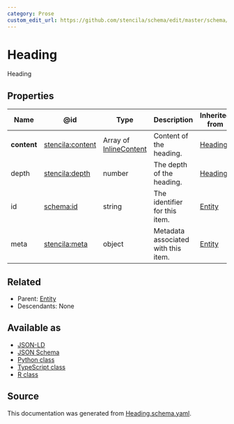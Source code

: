 ```yaml
---
category: Prose
custom_edit_url: https://github.com/stencila/schema/edit/master/schema/Heading.schema.yaml
---
```


# Heading

Heading

## Properties

| Name        | @id                                                         | Type                                       | Description                         | Inherited from        |
| ----------- | ----------------------------------------------------------- | ------------------------------------------ | ----------------------------------- | --------------------- |
| **content** | [stencila:content](https://schema.stenci.la/content.jsonld) | Array of [InlineContent](InlineContent.md) | Content of the heading.             | [Heading](Heading.md) |
| depth       | [stencila:depth](https://schema.stenci.la/depth.jsonld)     | number                                     | The depth of the heading.           | [Heading](Heading.md) |
| id          | [schema:id](https://schema.org/id)                          | string                                     | The identifier for this item.       | [Entity](Entity.md)   |
| meta        | [stencila:meta](https://schema.stenci.la/meta.jsonld)       | object                                     | Metadata associated with this item. | [Entity](Entity.md)   |

## Related

-   Parent: [Entity](Entity.md)
-   Descendants: None

## Available as

-   [JSON-LD](https://schema.stenci.la/Heading.jsonld)
-   [JSON Schema](https://schema.stenci.la/v1/Heading.schema.json)
-   [Python class](https://stencila.github.io/schema/py/docs/types.html#schema.types.Heading)
-   [TypeScript class](https://stencila.github.io/schema/ts/docs/interfaces/heading.html)
-   [R class](https://cran.r-project.org/web/packages/stencilaschema/stencilaschema.pdf)

## Source

This documentation was generated from [Heading.schema.yaml](https://github.com/stencila/schema/blob/master/schema/Heading.schema.yaml).
